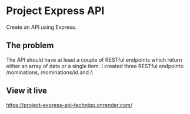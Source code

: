 # Project Express API

Create an API using Express. 

## The problem

The API should have at least a couple of RESTful endpoints which return either an array of data or a single item. I created three RESTful endpoints: /nominations, /nominations/id and /.  

## View it live

https://project-express-api-technigo.onrender.com/